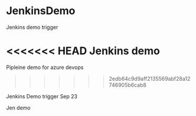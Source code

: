 # JenkinsDemo

Jenkins demo trigger

<<<<<<< HEAD
Jenkins demo
=======
Pipleine demo for azure devops
>>>>>>> 2edb64c9d9aff2135569abf28a12746905b6cab8



Jenkins Demo trigger Sep 23

Jen demo